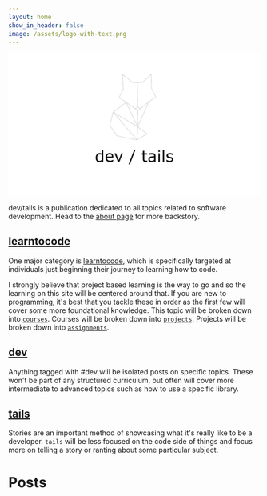 ```yaml
---
layout: home
show_in_header: false
image: /assets/logo-with-text.png
---
```


![dev/tails](/assets/logo-with-text.png)

dev/tails is a publication dedicated to all topics related to software development.  Head to the [about page](/about) for more backstory.

## [learntocode](/tags/learntocode)

One major category is [learntocode](/tags/learntocode), which is specifically targeted at individuals just beginning their journey to learning how to code.

I strongly believe that project based learning is the way to go and so the learning on this site will be centered around that. If you are new to programming, it's best that you tackle these in order as the first few will cover some more foundational knowledge. This topic will be broken down into [`courses`](/tags/courses). Courses will be broken down into [`projects`](/tags/project). Projects will be broken down into [`assignments`](/tags/assignments). 

## [dev](/tags/dev)

Anything tagged with #dev will be isolated posts on specific topics. These won't be part of any structured curriculum, but often will cover more intermediate to advanced topics such as how to use a specific library.

## [tails](/tags/tails)

Stories are an important method of showcasing what it's really like to be a developer.  `tails` will be less focused on the code side of things and focus more on telling a story or ranting about some particular subject.

# Posts